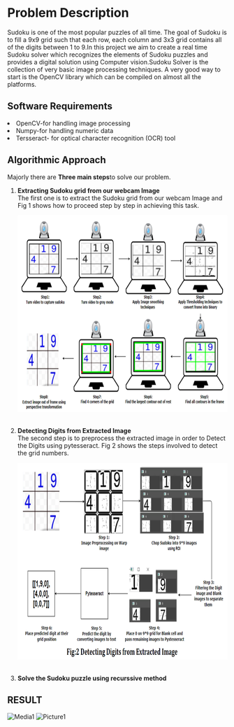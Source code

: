 # Problem Description
Sudoku is one of the most popular puzzles of all time. The goal of Sudoku is to fill a 9x9 grid
such that each row, each column and 3x3 grid contains all of the digits between 1 to 9.In this
project we aim to create a real time Sudoku solver which recognizes the elements of Sudoku
puzzles and provides a digital solution using Computer vision.Sudoku Solver is the collection
of very basic image processing techniques. A very good way to start is the OpenCV library
which can be compiled on almost all the platforms.

<h2>Software Requirements</h2>
<li>OpenCV-for handling image processing</li>
<li>Numpy-for handling numeric data</li>
<li>Tersseract- for optical character recognition (OCR) tool</li>

<h2>Algorithmic Approach</h2>
Majorly there are <b>Three main steps</b>to solve our problem.
<br>
<ol>
  <li><b>Extracting Sudoku grid from our webcam Image</b></li>
    The first one is to extract the Sudoku grid from our webcam Image and Fig 1 shows how to proceed step by step in achieving this task.
    
  <p align="center">
   <img src="https://github.com/aaru9dua/Computer-vision/blob/main/Real-time%20Sudoku%20Solver/step1.png" width="900" height="450" /></p>
  <br>
  <li><b>Detecting Digits from Extracted Image</b></li>
  The second step is to preprocess the extracted image in order to Detect the Digits using pytesseract. Fig 2 shows the steps involved to detect the grid numbers.
  
  <p align="center">
   <img src="https://github.com/aaru9dua/Computer-vision/blob/main/Real-time%20Sudoku%20Solver/step2.png" width="900" height="450" /></p>
  <br>
  <li><b>Solve the Sudoku puzzle using recurssive method</b></li>
</ol>

<h2>RESULT</h2>

![Media1](https://user-images.githubusercontent.com/46483403/122409778-0a095480-cfa1-11eb-8f17-77583f6495e1.gif)
![Picture1](https://user-images.githubusercontent.com/46483403/122447789-b9eeba00-cfc1-11eb-9751-424cd8cfd2bd.png)

